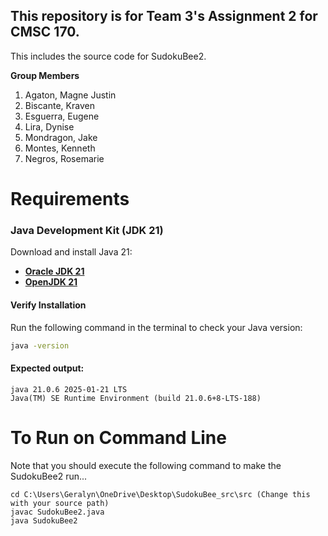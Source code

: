 ## This repository is for Team 3's Assignment 2 for CMSC 170.

This includes the source code for SudokuBee2.

**Group Members**

1. Agaton, Magne Justin
2. Biscante, Kraven
3. Esguerra, Eugene
4. Lira, Dynise
5. Mondragon, Jake
6. Montes, Kenneth
7. Negros, Rosemarie

# Requirements

### Java Development Kit (JDK 21)

Download and install Java 21:

- **[Oracle JDK 21](https://www.oracle.com/java/technologies/javase/jdk21-archive-downloads.html)**
- **[OpenJDK 21](https://jdk.java.net/21/)**

#### Verify Installation

Run the following command in the terminal to check your Java version:

```sh
java -version
```

#### Expected output:<br/>

```
java 21.0.6 2025-01-21 LTS
Java(TM) SE Runtime Environment (build 21.0.6+8-LTS-188)
```

# To Run on Command Line

Note that you should execute the following command to make the SudokuBee2 run...

```
cd C:\Users\Geralyn\OneDrive\Desktop\SudokuBee_src\src (Change this with your source path)
javac SudokuBee2.java
java SudokuBee2
```
